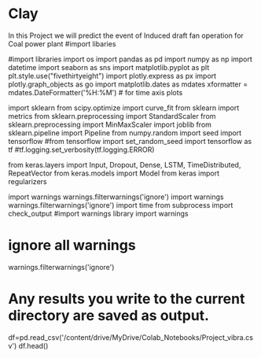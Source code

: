 # Clay
In this Project we will predict the event of Induced draft fan operation for Coal power plant 
#import libaries

#import libraries
import os
import pandas as pd
import numpy as np
import datetime
import seaborn as sns
import matplotlib.pyplot as plt
plt.style.use("fivethirtyeight")
import plotly.express as px
import plotly.graph_objects as go
import matplotlib.dates as mdates 
xformatter = mdates.DateFormatter('%H:%M') # for time axis plots

import sklearn
from scipy.optimize import curve_fit
from sklearn import metrics
from sklearn.preprocessing import StandardScaler
from sklearn.preprocessing import MinMaxScaler
import joblib
from sklearn.pipeline import Pipeline
from numpy.random import seed
import tensorflow
#from tensorflow import set_random_seed
import tensorflow as tf
#tf.logging.set_verbosity(tf.logging.ERROR)


from keras.layers import Input, Dropout, Dense, LSTM, TimeDistributed, RepeatVector
from keras.models import Model
from keras import regularizers

import warnings
warnings.filterwarnings('ignore')
import warnings
warnings.filterwarnings('ignore')
import time
from subprocess import check_output
#import warnings library
import warnings
# ignore all warnings
warnings.filterwarnings('ignore')
# Any results you write to the current directory are saved as output.
df=pd.read_csv('/content/drive/MyDrive/Colab_Notebooks/Project_vibra.csv')
df.head()

